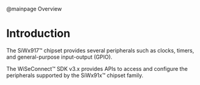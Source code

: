 @mainpage Overview

# Introduction

The SiWx917™ chipset provides several peripherals such as clocks, timers, and general-purpose input-output (GPIO).

The WiSeConnect™ SDK v3.x provides APIs to access and configure the peripherals supported by the SiWx91x™ chipset family.
